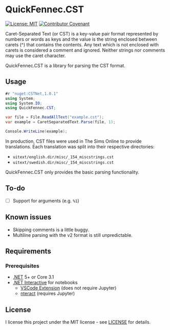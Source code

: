 # QuickFennec.CST

[![License: MIT](https://img.shields.io/badge/License-MIT-yellow.svg)](https://opensource.org/licenses/MIT) [![Contributor Covenant](https://img.shields.io/badge/Contributor%20Covenant-v2.0%20adopted-ff69b4.svg)](code_of_conduct.md)

Caret-Separated Text (or CST) is a key-value pair format represented by numbers or words as keys and the value is the string enclosed between carets (^) that contains the contents. Any text which is not enclosed with carets is considered a comment and ignored. Neither strings nor comments may use the caret character.

QuickFennec.CST is a library for parsing the CST format.

## Usage

```csharp
#r "nuget:CSTNet,1.0.1"
using System;
using System.IO;
using QuickFennec.CST;

var file = File.ReadAllText("example.cst");
var example = CaretSeparatedText.Parse(file, 1);

Console.WriteLine(example);
```

In production, CST files were used in The Sims Online to provide translations. Each translation was split into their respective directories:

- ``uitext/english.dir/misc/_154_miscstrings.cst``
- ``uitext/swedish.dir/misc/_154_miscstrings.cst``

QuickFennec.CST only provides the basic parsing functionality.

## To-do

- [ ] Support for arguments (e.g. ``%1``)

## Known issues

- Skipping comments is a little buggy.
- Multiline parsing with the v2 format is still unpredictable.

## Requirements
### Prerequisites

- [.NET](https://dotnet.microsoft.com/download) 5+ or Core 3.1
- [.NET Interactive](https://github.com/dotnet/interactive/blob/main/README.md) for notebooks
    - [VSCode Extension](https://marketplace.visualstudio.com/items?itemName=ms-dotnettools.dotnet-interactive-vscode) (does not require Jupyter)
    - [nteract](https://nteract.io/) (requires Jupyter)

## License

I license this project under the MIT license - see [LICENSE](LICENSE) for details.